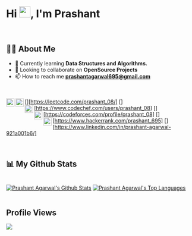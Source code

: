 
<h1 >Hi <img src="https://raw.githubusercontent.com/MartinHeinz/MartinHeinz/master/wave.gif" width="30px">, I'm Prashant</h1>
<br/>

## 🙋‍♂️ About Me

- 🌱 Currently learning **Data Structures and Algorithms.**
- 👯 Looking to collaborate on **OpenSource Projects**
- 📫 How to reach me **prashantagarwal695@gmail.com**
<br/>

[<img align="left" alt="Prashant | Leetcode" width="22px" src="https://cdn.jsdelivr.net/npm/simple-icons@v3/icons/leetcode.svg" />][https://leetcode.com/prashant_08/]
[<img align="left" alt="Prashant | Codechef" width="22px" src="https://cdn.jsdelivr.net/npm/simple-icons@v3/icons/codechef.svg" />][https://www.codechef.com/users/prashant_08]
[<img align="left" alt="Prashant | Codeforces" width="22px" src="https://cdn.jsdelivr.net/npm/simple-icons@v3/icons/codeforces.svg" />][https://codeforces.com/profile/prashant_08]
[<img align="left" alt="Prashant | Hackerrank" width="22px" src="https://cdn.jsdelivr.net/npm/simple-icons@v3/icons/hackerrank.svg
" />][https://www.hackerrank.com/prashant_695]
[<img align="left" alt="Prashant | LinkedIn" width="22px" src="https://cdn.jsdelivr.net/npm/simple-icons@v3/icons/linkedin.svg" />][https://www.linkedin.com/in/prashant-agarwal-921a001b6/]

<br/>



## 📊 My Github Stats
  <br/>
    <a href="https://github.com/prashant695/github-readme-stats"><img alt="Prashant Agarwal's Github Stats" src="https://github-readme-stats.vercel.app/api?username=prashant695&show_icons=true&count_private=true&theme=react&hide_border=true&bg_color=0D1117" /></a>
  <a href="https://github.com/prashant695/github-readme-stats"><img alt="Prashant Agarwal's Top Languages" src="https://github-readme-stats.vercel.app/api/top-langs/?username=prashant695&langs_count=8&count_private=true&layout=compact&theme=react&hide_border=true&bg_color=0D1117" /></a>
 <br/>
<br/>


## Profile Views 
<a href="https://github.com/Meghna-DAS/github-profile-views-counter">
    <img src="https://komarev.com/ghpvc/?username=prashant695">
</a>
